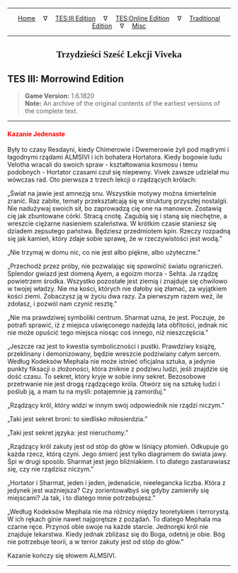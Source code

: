 
---

<!-- Jekyll Page Links -->

<center>
<a href="../../../../index.html">Home</a>
&emsp;&nabla;&emsp;
<a href="../../../index-tes3.html">TES:III Edition</a>
&emsp;&nabla;&emsp;
<a href="../../../index-teso.html">TES:Online Edition</a>
&emsp;&nabla;&emsp;
<a href="../../../index-traditional.html">Traditional Edition</a>
&emsp;&nabla;&emsp;
<a href="../../../index-misc.html">Misc</a>
</center>

<!-- Markdown Body Below: -->

---

<center>
<h2><span style="font-family:Georgia">Trzydzieści Sześć Lekcji Viveka</span></h2>
</center>

## TES III: Morrowind Edition

> __Game Version:__ 1.6.1820\
> __Note:__ An archive of the original contents of the earliest versions of the complete text.

---

#### <span style="color:red">Kazanie Jedenaste</span>

Były to czasy Resdayni, kiedy Chimerowie i Dwemerowie żyli pod mądrymi i łagodnymi rządami ALMSIVI i ich bohatera Hortatora. Kiedy bogowie ludu Velotha wracali do swoich spraw - kształtowania kosmosu i temu podobnych - Hortator czasami czuł się niepewny. Vivek zawsze udzielał mu wówczas rad. Oto pierwsza z trzech lekcji o rządzących królach:

„Świat na jawie jest amnezją snu. Wszystkie motywy można śmiertelnie zranić. Raz zabite, tematy przekształcają się w strukturę przyszłej nostalgii. Nie nadużywaj swoich sił, bo zaprowadzą cię one na manowce. Zostawią cię jak zbuntowane córki. Stracą cnotę. Zagubią się i staną się niechętne, a wreszcie ciężarne nasieniem szaleństwa. W krótkim czasie staniesz się dziadem zepsutego państwa. Będziesz przedmiotem kpin. Rzeczy rozpadną się jak kamień, który zdaje sobie sprawę, że w rzeczywistości jest wodą.”

„Nie trzymaj w domu nic, co nie jest albo piękne, albo użyteczne.”

„Przechodź przez próby, nie pozwalając się spowolnić światu ograniczeń. Splendor gwiazd jest domeną Ayem, a egoizm morza - Sehta. Ja rządzę powietrzem środka. Wszystko pozostałe jest ziemią i znajduje się chwilowo w twojej władzy. Nie ma kości, których nie dałoby się złamać, za wyjątkiem kości ziemi. Zobaczysz ją w życiu dwa razy. Za pierwszym razem weź, ile zdołasz, i pozwól nam czynić resztę.”

„Nie ma prawdziwej symboliki centrum. Sharmat uzna, że jest. Poczuje, że potrafi sprawić, iż z miejsca uświęconego nadejdą lata obfitości, jednak nic nie może opuścić tego miejsca niosąc coś innego, niż nieszczęścia.”

„Jeszcze raz jest to kwestia symboliczności i pustki. Prawdziwy książę, przeklinany i demonizowany, będzie wreszcie podziwiany całym sercem. Według Kodeksów Mephala nie może istnieć oficjalna sztuka, a jedynie punkty fiksacji o złożoności, która zniknie z podziwu ludzi, jeśli znajdzie się dość czasu. To sekret, który kryje w sobie inny sekret. Bezosobowe przetrwanie nie jest drogą rządzącego króla. Otwórz się na sztukę ludzi i poślub ją, a mam tu na myśli: potajemnie ją zamorduj.”

„Rządzący król, który widzi w innym swój odpowiednik nie rządzi niczym.”

„Taki jest sekret broni: to siedlisko miłosierdzia.”

„Taki jest sekret języka: jest nieruchomy.”

„Rządzący król zakuty jest od stóp do głów w lśniący płomień. Odkupuje go każda rzecz, którą czyni. Jego śmierć jest tylko diagramem do świata jawy. Śpi w drugi sposób. Sharmat jest jego bliźniakiem. I to dlatego zastanawiasz się, czy nie rządzisz niczym.”

„Hortator i Sharmat, jeden i jeden, jedenaście, nieelegancka liczba. Która z jedynek jest ważniejsza? Czy zorientowałbyś się gdyby zamieniły się miejscami? Ja tak, i to dlatego mnie potrzebujesz.”

„Według Kodeksów Mephala nie ma różnicy między teoretykiem i terrorystą. W ich rękach ginie nawet najgorętsze z pożądań. To dlatego Mephala ma czarne ręce. Przynoś obie swoje na każde starcie. Jednoręki król nie znajduje lekarstwa. Kiedy jednak zbliżasz się do Boga, odetnij je obie. Bóg nie potrzebuje teorii, a w terror zakuty jest od stóp do głów.”

Kazanie kończy się słowem ALMSIVI.

---
